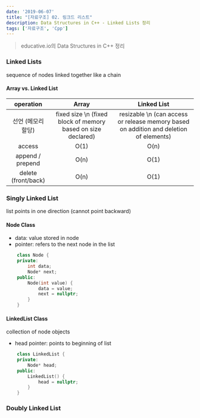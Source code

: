 ```yaml
---
date: '2019-06-07'
title: "[자료구조] 02. 링크드 리스트"
description: Data Structures in C++ - Linked Lists 정리
tags: ['자료구조', 'Cpp']
---
```

> educative.io의 Data Structures in C++ 정리

### Linked Lists
sequence of nodes linked together like a chain

#### Array vs. Linked List
| operation | Array | Linked List  |
|:----------:|:-----:|:-------------:|
| 선언 (메모리 할당) | fixed size \n (fixed block of memory based on size declared) | resizable \n (can access or release memory based on addition and deletion of elements) |
| access | O(1) | O(n) |
| append / prepend | O(n) | O(1) |
| delete (front/back) | O(n) |O(1) |

### Singly Linked List
list points in one direction (cannot point backward)

#### Node Class
- data: value stored in node
- pointer: refers to the next node in the list
```cpp
    class Node {
    private:
        int data;
        Node* next;
    public: 
        Node(int value) {
            data = value;
            next = nullptr;
        }
    }
```

#### LinkedList Class
collection of node objects
- head pointer: points to beginning of list
```cpp
    class LinkedList {
    private:
        Node* head;
    public:
        LinkedList() {
            head = nullptr;
        }
    }
```

### Doubly Linked List